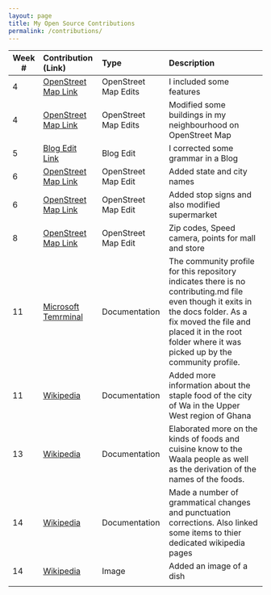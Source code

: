 ```yaml
---
layout: page
title: My Open Source Contributions
permalink: /contributions/
---
```


<!--
Type of the contribution should be "Wikipedia edit", "OpenStreet Map feature", "Project Documentation", "Project Code", "Blog Edit", etc.

The description should include a brief summary of what you did.

Replace the first row below with your contribution.

-->





| Week #       | Contribution (Link)  | Type  | Description |
|---|:---|:---|:---|
|  4   | [OpenStreet Map Link](https://www.openstreetmap.org/changeset/74555921)    | OpenStreet Map Edits      | I included some features  |
|  4   |   [OpenStreet Map Link](https://www.openstreetmap.org/changeset/74555677)   |  OpenStreet Map Edits     | Modified some buildings in my neighbourhood on OpenStreet Map        |
|  5   |   [Blog Edit Link](https://github.com/hunter-college-ossd-fall-2019/Aleks118-weekly/pull/1)   | Blog Edit  | I corrected some grammar in a Blog      |
|  6   |    [OpenStreet Map Link](https://www.openstreetmap.org/changeset/75127404)  |  OpenStreet Map Edit   |  Added state and city names    |
|   6  |    [OpenStreet Map Link](https://www.openstreetmap.org/changeset/75125577) |  OpenStreet Map Edit   |  Added stop signs and also modified supermarket    |
|   8  |  [OpenStreet Map Link](https://www.openstreetmap.org/changeset/75968517)   |  OpenStreet Map Edit   |  Zip codes, Speed camera, points for mall and store    |
|  11  |  [Microsoft Temrminal](https://github.com/microsoft/terminal/pull/3514)   |   Documentation  |   The community profile for this repository indicates there is no contributing.md file even though it exits in the docs folder. As a fix moved the file and placed it in the root folder where it was picked up by the community profile.   |
|  11  |  [Wikipedia](https://en.wikipedia.org/wiki/Special:Contributions/Shakeel03)   |  Documentation   |   Added more information about the staple food of the city of Wa in the Upper West region of Ghana  |
|   13   |  [Wikipedia](https://en.wikipedia.org/w/index.php?title=Wa,_Ghana&diff=prev&oldid=931039501)   |  Documentation   |    Elaborated more on the kinds of foods and cuisine know to the Waala people as well as the derivation of the names of the foods.  |
|   14  |  [Wikipedia](https://en.wikipedia.org/w/index.php?title=Wa,_Ghana&diff=prev&oldid=931047113)   |  Documentation   |   Made a number of grammatical changes and punctuation corrections. Also linked some items to thier dedicated wikipedia pages  |
|   14  |  [Wikipedia](https://en.wikipedia.org/wiki/Wa,_Ghana#Food_and_cuisine)   |   Image  |   Added an image of a dish   |
|     |     |     |      |
